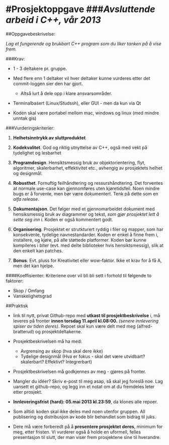 #Prosjektoppgave 
###*Avsluttende arbeid i C++, vår 2013*
===================================

##Oppgavebeskrivelse:*Lag et fungerende og brukbart C++ program som du liker tanken på å vise frem.*
###Krav: - 1 - 3 deltakere pr. gruppe. - Med flere enn 1 deltaker vil hver deltaker kunne vurderes etter det commit-loggen sier den har gjort.	- Altså lurt å dele opp i klare ansvarsområder.- Terminalbasert (Linux/Studssh), eller GUI - men da kun via Qt- Koden skal være portabel mellom mac, windows og linux (med mindre unntak gis)
###Vurderingskriterier:1. **Helhetsinntrykk av sluttproduktet**2. **Kodekvalitet**.  God og riktig utnyttelse av C++, også med vekt på tydelighet og lesbarhet 3. **Programdesign**. Hensiktsmessig bruk av objektorientering, flyt, algoritmer, skalerbarhet, effektivitet etc., avhengig av prosjektets helhet og designmål.4. **Robusthet**. Fornuftig feilhåndtering og ressurshåndtering. Det forventes at normale use-case kan gjennomføres uten kjøretidsfeil. Noen mindre bugs er å forvente, men bør være dokumentert. Tenk på dette som en *alfa release*.5. **Dokumentajson**.  Det følger med et gjennomarbeidet dokument med hensiksmessig bruk av diagrammer og tekst, *som gjør prosjektet lett å sette seg inn i*. Koden er også kommentert godt. 6. **Organisering**. Prosjektet er strutkturert ryddig i filer og mapper, som har konsekvente, tydelige navnestandarder. Koden er enkel å finne frem i, installere, og kjøre, på alle støttede platformer. Koden bør kunne kompileres i biter (evt. med delte biblioteker hvis hensiktsmessig), slik at den enkelt kan patches.7. **Bonus**. Evt. pluss for Kreativitet eller wow-faktor. Ikke et krav for å få A, men det kan hjelpe.####Koeffisienter:Kriteriene over vil bli bli sett i forhold til følgende to faktorer:
- Skop / Omfang- Vanskelighetsgrad
##Praktisk
- link til nytt, privat Github-repo med **utkast til prosjektbeskrivelse** i, må leveres på fronter **innen torsdag 11.april kl.08:00.** *(senere innlevering spiser av tiden deres)*. Repoet skal kun være delt med meg (alfred-bratterud) og prosjektdeltakerne.- Prosjektbeskrivelsen må ha med: 	- Avgrensing av skop (hva skal dere ikke)	- Tydelige designmål (Hva er fokus - skal det være utvidbart? skalerbart? Effektivt? Integrerbart)- Prosjektbeskrivelsen må godkjennes av meg - gjøres på fronter.- Mangler du idéer? Skriv e-post til meg asap, så skal jeg foreslå noe. Lag uansett et github-repo, og legg inn et notat om at du fremdeles leter etter prosjekt.- **Innleveringsfrist (hard):  05.mai 2013 kl.23:59**, da klones alle repoer.- Som alltid: koden skal ikke deles med noen utenfor gruppen. All publisering og distribusjon av kode blir behandlet som bidrag til juks.
- Dere må være forberedt på å **presentere prosjektet deres**, minimum for meg, etter fristen. Vi vurderer også å holde en uformell, felles presentasjon til slutt, der man viser frem prosjektene sine til hverandre.
